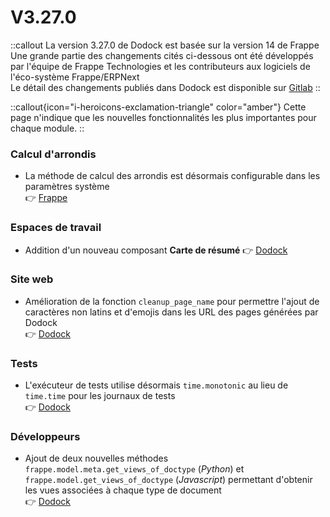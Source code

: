 # V3.27.0

::callout
La version 3.27.0 de Dodock est basée sur la version 14 de Frappe  
Une grande partie des changements cités ci-dessous ont été développés par l'équipe de Frappe Technologies et les contributeurs aux logiciels de l'éco-système Frappe/ERPNext  
Le détail des changements publiés dans Dodock est disponible sur [Gitlab](https://gitlab.com/dokos/dodock/-/releases/v3.27.0)
::

::callout{icon="i-heroicons-exclamation-triangle" color="amber"}
Cette page n'indique que les nouvelles fonctionnalités les plus importantes pour chaque module.
::


### Calcul d'arrondis

- La méthode de calcul des arrondis est désormais configurable dans les paramètres système  
:point_right: [Frappe](https://github.com/frappe/frappe/pull/20258)


### Espaces de travail

- Addition d'un nouveau composant **Carte de résumé**
:point_right: [Dodock](https://gitlab.com/dokos/dodock/-/merge_requests/94)


### Site web

- Amélioration de la fonction `cleanup_page_name` pour permettre l'ajout de caractères non latins et d'emojis dans les URL des pages générées par Dodock  
:point_right: [Dodock](https://gitlab.com/dokos/dodock/-/merge_requests/93)


### Tests

- L'exécuteur de tests utilise désormais `time.monotonic` au lieu de `time.time` pour les journaux de tests  
:point_right: [Dodock](https://gitlab.com/dokos/dodock/-/merge_requests/92)


### Développeurs

- Ajout de deux nouvelles méthodes `frappe.model.meta.get_views_of_doctype` (*Python*) et `frappe.model.get_views_of_doctype` (*Javascript*) permettant d'obtenir les vues associées à chaque type de document  
:point_right: [Dodock](https://gitlab.com/dokos/dodock/-/merge_requests/94)